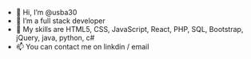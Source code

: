 - 👋 Hi, I’m @usba30
- 👀 I’m a full stack developer
- 🌱 My skills are HTML5, CSS, JavaScript, React, PHP, SQL, Bootstrap, jQuery, java, python, c#
- 📫 You can contact me on linkdin / email

<!---
usba30/usba30 is a ✨ special ✨ repository because its `README.md` (this file) appears on your GitHub profile.
You can click the Preview link to take a look at your changes.
--->

